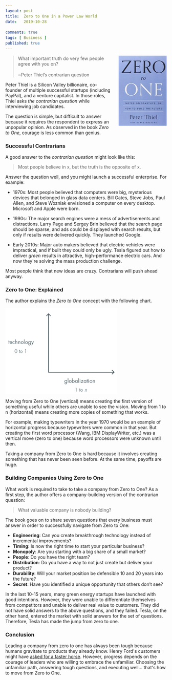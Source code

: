 ```yaml
---
layout: post
title:  Zero to One in a Power Law World
date:   2019-10-28

comments: true
tags: [ Business ]
published: true
---
```

<img style="margin-left:20px" src="/images/zero_to_one_peter_thiel.jpg" width="150" align="right" alt="Zero to One by Peter Thiel" title="Zero to One by Peter Thiel" />

>What important truth do very few people agree with you on?
>&nbsp;<br/>&nbsp;<br/>
>~Peter Thiel’s contrarian question

Peter Thiel is a Silicon Valley billionaire, co-founder of multiple successful startups (including PayPal), and a venture capitalist. In those roles, Thiel asks _the contrarian question_ while interviewing job candidates. 

The question is simple, but difficult to answer because it requires the respondent to express an unpopular opinion. As observed in the book _Zero to One_, courage is less common than genius.

<!--more-->

### Successful Contrarians

A good answer to the _contrarian question_ might look like this:

>Most people believe in x, but the truth is the opposite of x.

Answer the question well, and you might launch a  successful enterprise. For example:

* 1970s: Most people believed that computers were big, mysterious devices that belonged in glass data centers. Bill Gates, Steve Jobs, Paul Allen, and Steve Wozniak envisioned a computer on every desktop. Microsoft and Apple were born.

* 1990s: The major search engines were a mess of advertisements and distractions. Larry Page and Sergey Brin believed that the search page should be sparse, and ads could be displayed with search results, but only if results were delivered quickly. They launched Google.

* Early 2010s: Major auto makers believed that electric vehicles were impractical, and if built they could only be ugly. Tesla figured out how to deliver _green_ results in attractive, high-performance electric cars. And now they're solving the mass production challenge.

Most people think that new ideas are crazy. Contrarians will push ahead anyway.

### Zero to One: Explained

The author explains the _Zero to One_ concept with the following chart.

<img src="/images/zero_to_one.png" width="350" align="center" alt="Zero to One chart" title="Zero to One chart" />

Moving from Zero to One (vertical) means creating the first version of something useful while others are unable to see the vision. Moving from 1 to n (horizontal) means creating more copies of something that works.

For example, making typewriters in the year 1970 would be an example of horizontal progress because typewriters were common in that year. But creating the first word processor (Wang, IBM DisplayWriter, etc.) was a vertical move (zero to one) because word processors were unknown until then.

Taking a company from Zero to One is hard because it involves creating something that has never been seen before. At the same time, payoffs are huge.

### Building Companies Using Zero to One

What work is required to take to take a company from Zero to One? As a first step, the author offers a company-building version of the contrarian question:

>What valuable company is nobody building? 

The book goes on to share seven questions that every business must answer in order to successfully navigate from Zero to One:

* <b>Engineering</b>: 
Can you create breakthrough technology instead of incremental improvements? 
* <b>Timing</b>: 
Is now the right time to start your particular business? 
* <b>Monopoly</b>: 
Are you starting with a big share of a small market? 
* <b>People</b>: 
Do you have the right team? 
* <b>Distribution</b>: 
Do you have a way to not just create but deliver your product? 
* <b>Durability</b>: 
Will your market position be defensible 10 and 20 years into the future? 
* <b>Secret</b>: 
Have you identified a unique opportunity that others don’t see?

In the last 10-15 years, many green energy startups have launched with good intentions. However, they were unable to differentiate themselves from competitors and unable to deliver real value to customers. They did not have solid answers to the above questions, and they failed. Tesla, on the other hand, entered the market with solid answers for the set of questions. Therefore, Tesla has made the jump from zero to one.

### Conclusion

Leading a company from zero to one has always been tough because humans gravitate to products they already know. Henry Ford's customers might have [asked for a faster horse](/blog/2014/01/15/henry-ford-faster-horse/). However, progress depends on the courage of leaders who are willing to embrace the unfamiliar. Choosing the unfamiliar path, answering tough questions, and executing well... that's how to move from Zero to One.
